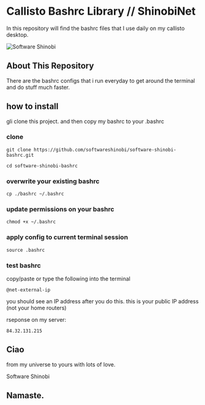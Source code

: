 # Callisto Bashrc Library // ShinobiNet

In this repository will find the bashrc files that I use daily on my callisto desktop.

![Software Shinobi](https://softwareshinobi.online/software-shinobi-profile-picture.png)

## About This Repository

There are the bashrc configs that i run everyday to get around the terminal and do stuff much faster.

## how to install

gli clone this project. and then copy my bashrc to your .bashrc

### clone 

```
git clone https://github.com/softwareshinobi/software-shinobi-bashrc.git

cd software-shinobi-bashrc
```

### overwrite your existing bashrc

```
cp ./bashrc ~/.bashrc
```

### update permissions on your bashrc

```
chmod +x ~/.bashrc
```

### apply config to current terminal session

```
source .bashrc
```

### test bashrc
copy/paste or type the following into the terminal


```
@net-external-ip
```

you should see an IP address after you do this. this is your public IP address (not your home routers)

rseponse on my server:

```
84.32.131.215
```

## Ciao

from my universe to yours with lots of love.

Software Shinobi

## Namaste.

